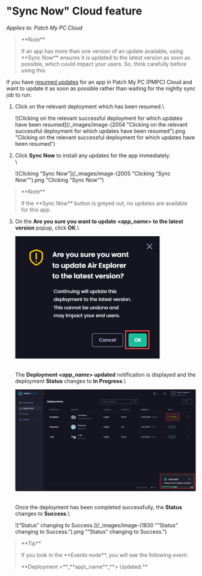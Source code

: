 # "Sync Now" Cloud feature

_Applies to: Patch My PC Cloud_

<blockquote class="wp-block-quote">
<p>**Note**</p>
<p>If an app has more than one version of an update available, using **Sync Now** ensures it is updated to the latest version as soon as possible, which could impact your users. So, think carefully before using this.</p>
</blockquote>

If you have [resumed updates](resume-cloud-updates.md) for an app in Patch My PC (PMPC) Cloud and want to update it as soon as possible rather than waiting for the nightly sync job to run:

1.  Click on the relevant deployment which has been resumed.\


    ![Clicking on the relevant successful deployment for which updates have been resumed](/_images/image-(2004 "Clicking on the relevant successful deployment for which updates have been resumed").png "Clicking on the relevant successful deployment for which updates have been resumed")
2.  Click **Sync Now** to install any updates for the app immediately.\
    \


    ![Clicking “Sync Now”](/_images/image-(2005 "Clicking “Sync Now”").png "Clicking “Sync Now”")

<blockquote class="wp-block-quote">
<p>**Note**</p>
<p>If the **Sync Now** button is greyed out, no updates are available for this app.</p>
</blockquote>

3.  On the **Are you sure you want to update <**_**app\_name**_**> to the latest version** popup, click **OK**.\


    ![](/_images/image-(1828).png "")

    \
    The **Deployment <**_**app\_name**_**> updated** notification is displayed and the deployment **Status** changes to **In Progress**.\


    ![](/_images/image-(1829).png "")

    \
    Once the deployment has been completed successfully, the **Status** changes to **Success**.\


    ![“Status” changing to Success.](/_images/image-(1830 "“Status” changing to Success.").png "“Status” changing to Success.")

<blockquote class="wp-block-quote">
<p>**Tip**</p>
<p>If you look in the **Events node**, you will see the following event:</p>
<p>**Deployment <**_**app\_name**_**> Updated.**</p>
</blockquote>